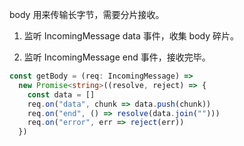 body 用来传输长字节，需要分片接收。

1. 监听 IncomingMessage data 事件，收集 body 碎片。

2. 监听 IncomingMessage end 事件，接收完毕。

```ts
const getBody = (req: IncomingMessage) =>
  new Promise<string>((resolve, reject) => {
    const data = []
    req.on("data", chunk => data.push(chunk))
    req.on("end", () => resolve(data.join("")))
    req.on("error", err => reject(err))
  })
```
